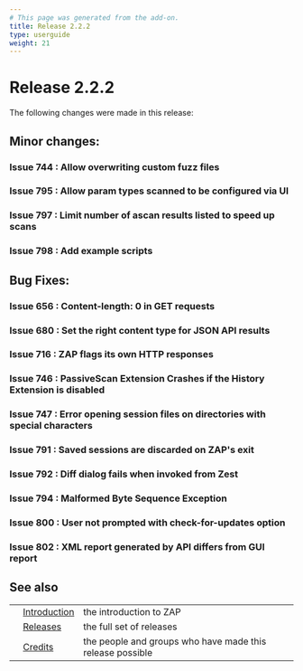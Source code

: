 ```yaml
---
# This page was generated from the add-on.
title: Release 2.2.2
type: userguide
weight: 21
---
```


# Release 2.2.2


The following changes were made in this release:

## Minor changes:

### Issue 744 : Allow overwriting custom fuzz files

### Issue 795 : Allow param types scanned to be configured via UI

### Issue 797 : Limit number of ascan results listed to speed up scans

### Issue 798 : Add example scripts

## Bug Fixes:

### Issue 656 : Content-length: 0 in GET requests

### Issue 680 : Set the right content type for JSON API results

### Issue 716 : ZAP flags its own HTTP responses

### Issue 746 : PassiveScan Extension Crashes if the History Extension is disabled

### Issue 747 : Error opening session files on directories with special characters

### Issue 791 : Saved sessions are discarded on ZAP's exit

### Issue 792 : Diff dialog fails when invoked from Zest

### Issue 794 : Malformed Byte Sequence Exception

### Issue 800 : User not prompted with check-for-updates option

### Issue 802 : XML report generated by API differs from GUI report

## See also

|   |                                     |                                                           |
|---|-------------------------------------|-----------------------------------------------------------|
|   | [Introduction](/docs/desktop/)      | the introduction to ZAP                                   |
|   | [Releases](/docs/desktop/releases/) | the full set of releases                                  |
|   | [Credits](/docs/desktop/credits/)   | the people and groups who have made this release possible |
